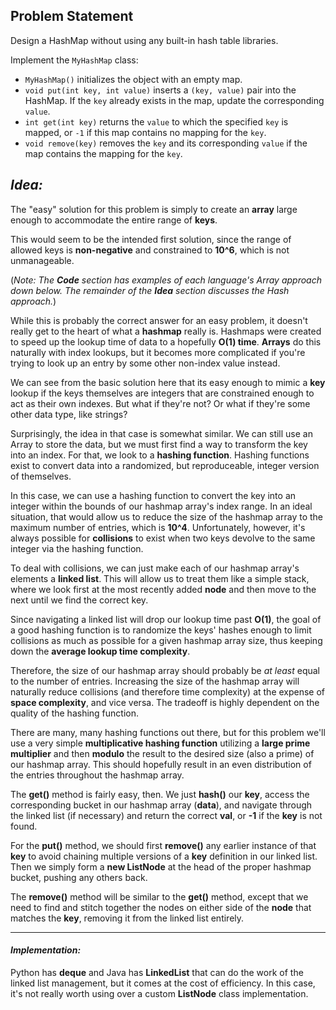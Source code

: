 ## Problem Statement

Design a HashMap without using any built-in hash table libraries.

Implement the `MyHashMap` class:

- `MyHashMap()` initializes the object with an empty map.
- `void put(int key, int value)` inserts a `(key, value)` pair into the HashMap. If the `key` already exists in the map, update the corresponding `value`.
- `int get(int key)` returns the `value` to which the specified `key` is mapped, or `-1` if this map contains no mapping for the `key`.
- `void remove(key)` removes the `key` and its corresponding `value` if the map contains the mapping for the `key`.
## _**Idea:**_

The "easy" solution for this problem is simply to create an **array** large enough to accommodate the entire range of **keys**. 

This would seem to be the intended first solution, since the range of allowed keys is **non-negative** and constrained to **10^6**, which is not unmanageable.

(_Note: The **Code** section has examples of each language's Array approach down below. The remainder of the **Idea** section discusses the Hash approach._)

While this is probably the correct answer for an easy problem, it doesn't really get to the heart of what a **hashmap** really is. Hashmaps were created to speed up the lookup time of data to a hopefully **O(1) time**. **Arrays** do this naturally with index lookups, but it becomes more complicated if you're trying to look up an entry by some other non-index value instead.

We can see from the basic solution here that its easy enough to mimic a **key** lookup if the keys themselves are integers that are constrained enough to act as their own indexes. But what if they're not? Or what if they're some other data type, like strings?

Surprisingly, the idea in that case is somewhat similar. We can still use an Array to store the data, but we must first find a way to transform the key into an index. For that, we look to a **hashing function**. Hashing functions exist to convert data into a randomized, but reproduceable, integer version of themselves.

In this case, we can use a hashing function to convert the key into an integer within the bounds of our hashmap array's index range. In an ideal situation, that would allow us to reduce the size of the hashmap array to the maximum number of entries, which is **10^4**. Unfortunately, however, it's always possible for **collisions** to exist when two keys devolve to the same integer via the hashing function.

To deal with collisions, we can just make each of our hashmap array's elements a **linked list**. This will allow us to treat them like a simple stack, where we look first at the most recently added **node** and then move to the next until we find the correct key.

Since navigating a linked list will drop our lookup time past **O(1)**, the goal of a good hashing function is to randomize the keys' hashes enough to limit collisions as much as possible for a given hashmap array size, thus keeping down the **average lookup time complexity**.

Therefore, the size of our hashmap array should probably be _at least_ equal to the number of entries. Increasing the size of the hashmap array will naturally reduce collisions (and therefore time complexity) at the expense of **space complexity**, and vice versa. The tradeoff is highly dependent on the quality of the hashing function.

There are many, many hashing functions out there, but for this problem we'll use a very simple **multiplicative hashing function** utilizing a **large prime multiplier** and then **modulo** the result to the desired size (also a prime) of our hashmap array. This should hopefully result in an even distribution of the entries throughout the hashmap array.

The **get()** method is fairly easy, then. We just **hash()** our **key**, access the corresponding bucket in our hashmap array (**data**), and navigate through the linked list (if necessary) and return the correct **val**, or **-1** if the **key** is not found.

For the **put()** method, we should first **remove()** any earlier instance of that **key** to avoid chaining multiple versions of a **key** definition in our linked list. Then we simply form a **new ListNode** at the head of the proper hashmap bucket, pushing any others back.

The **remove()** method will be similar to the **get()** method, except that we need to find and stitch together the nodes on either side of the **node** that matches the **key**, removing it from the linked list entirely.

---

#### _**Implementation:**_

Python has **deque** and Java has **LinkedList** that can do the work of the linked list management, but it comes at the cost of efficiency. In this case, it's not really worth using over a custom **ListNode** class implementation.